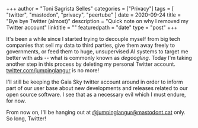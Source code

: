 +++
author = "Toni Sagrista Selles"
categories = ["Privacy"]
tags = [ "twitter", "mastodon", "privacy", "peertube" ]
date = 2020-09-24
title = "Bye bye Twitter (almost)"
description = "Quick note on why I removed my Twitter account"
linktitle = ""
featuredpath = "date"
type = "post"
+++

It's been a while since I started trying to decouple myself from big tech companies that sell my data to third parties, give them away freely to governments, or feed them to huge, unsupervised AI systems to target me better with ads -- what is commonly known as *degoogling*. Today I'm taking another step in this process by deleting my personal Twitter account. [twitter.com/jumpinglangur](https://twitter.com/jumpinglangur) is no more!

<!--more-->

I'll still be keeping the Gaia Sky twitter account around in order to inform part of our user base about new developments and releases related to our open source software. I see that as a necessary evil which I must endure, for now.

From now on, I'll be hanging out at [@jumpinglangur@mastodont.cat](https://mastodont.cat/jumpinglangur) only. So long, Twitter!
